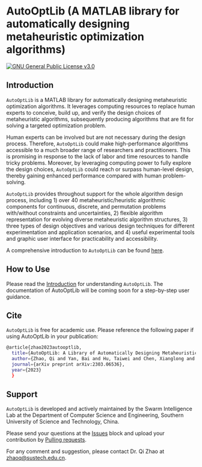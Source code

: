 # AutoOptLib (A MATLAB library for automatically designing metaheuristic optimization algorithms)

[![GNU General Public License v3.0](https://img.shields.io/badge/license-GNU%20GPL--v3.0-green.svg)](https://github.com/qz89/AutoOpt/blob/main/LICENSE)

## Introduction

```AutoOptLib``` is a MATLAB library for automatically designing metaheuristic optimization algorithms. It leverages computing resources to replace human experts to conceive, build up, and verify the design choices of metaheuristic algorithms, subsequently producing algorithms that are fit for solving a targeted optimization problem. 

Human experts can be involved but are not necessary during the design process. Therefore, ```AutoOptLib``` could make high-performance algorithms accessible to a much broader range of researchers and practitioners. This is promising in response to the lack of labor and time resources to handle tricky problems. Moreover, by leveraging computing power to fully explore the design choices, ```AutoOptLib``` could reach or surpass human-level design, thereby gaining enhanced performance compared with human problem-solving. 

```AutoOptLib``` provides throughout support for the whole algorithm design process, including 1) over 40 metaheuristic/heuristic algorithmic components for continuous, discrete, and permutation problems with/without constraints and uncertainties, 2) flexible algorithm representation for evolving diverse metaheuristic algorithm structures, 3) three types of design objectives and various design techniques for different experimentation and application scenarios, and 4) useful experimental tools and graphic user interface for practicability and accessibility.

A comprehensive introduction to ```AutoOptLib``` can be found [here](https://arxiv.org/abs/2303.06536).

## How to Use

Please read the [Introduction](https://arxiv.org/abs/2303.06536) for understanding ```AutoOptLib```. The documentation of AutoOptLib will be coming soon for a step-by-step user guidance.

## Cite

```AutoOptLib``` is free for academic use. Please reference the following paper if using AutoOptLib in your publication:

```bash
@article{zhao2023autooptlib,
  title={AutoOptLib: A Library of Automatically Designing Metaheuristic Optimization Algorithms in Matlab},
  author={Zhao, Qi and Yan, Bai and Hu, Taiwei and Chen, Xianglong and Shi, Yuhui},
  journal={arXiv preprint arXiv:2303.06536}, 
  year={2023}
  }
```

## Support

```AutoOptLib``` is developed and actively maintained by the Swarm Intelligence Lab at the Department of Computer Science and Engineering, Southern University of Science and Technology, China. 

Please send your questions at the [Issues](https://github.com/qz89/AutoOpt/issues) block and upload your contribution by [Pulling requests](https://github.com/qz89/AutoOpt/pulls). 

For any comment and suggestion, please contact Dr. Qi Zhao at zhaoq@sustech.edu.cn.
